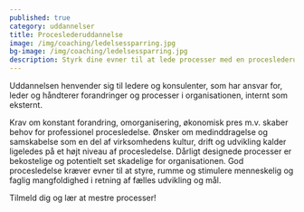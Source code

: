 ```yaml
---
published: true
category: uddannelser
title: Proceslederuddannelse
image: /img/coaching/ledelsessparring.jpg
bg-image: /img/coaching/ledelsessparring.jpg
description: Styrk dine evner til at lede processer med en proceslederuddannelse.
---
```


Uddannelsen henvender sig til ledere og konsulenter, som har ansvar for, leder og håndterer forandringer og processer i organisationen, internt som eksternt.

Krav om konstant forandring, omorganisering, økonomisk pres m.v. skaber behov for professionel procesledelse. Ønsker om medinddragelse og samskabelse som en del af virksomhedens kultur, drift og udvikling kalder ligeledes på et højt niveau af procesledelse. Dårligt designede processer er bekostelige og potentielt set skadelige for organisationen. God procesledelse kræver evner til at styre, rumme og stimulere menneskelig og faglig mangfoldighed i retning af fælles udvikling og mål.

Tilmeld dig og lær at mestre processer!